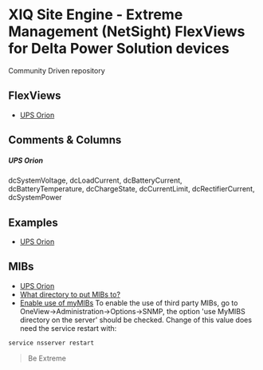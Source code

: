 # XIQ Site Engine - Extreme Management (NetSight) FlexViews for Delta Power Solution devices

Community Driven repository

## FlexViews
* [UPS Orion](tpl/UPS-Orion.tpl?raw=true)

## Comments & Columns
##### UPS Orion
dcSystemVoltage, dcLoadCurrent, dcBatteryCurrent, dcBatteryTemperature, dcChargeState, dcCurrentLimit, dcRectifierCurrent, dcSystemPower

## Examples
* [UPS Orion](sample/UPS-Orion.png)

## MIBs
* [UPS Orion](mibs/Orion-mib.zip)
* [What directory to put MIBs to?](https://gtacknowledge.extremenetworks.com/articles/How_To/Netsight-Importing-a-MIB-into-Netsight)
* [Enable use of myMIBs](https://emc.extremenetworks.com/content/oneview/docs/admin/options/docs/ov_admin_options_snmp.html)
To enable the use of third party MIBs, go to OneView->Administration->Options->SNMP, the option 'use MyMIBS directory on the server' should be checked. Change of this value does need the service restart with:
```bash
service nsserver restart
```

>Be Extreme